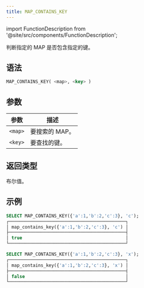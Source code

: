 ```yaml
---
title: MAP_CONTAINS_KEY
---
```

import FunctionDescription from '@site/src/components/FunctionDescription';

<FunctionDescription description="引入或更新于：v1.2.464"/>

判断指定的 MAP 是否包含指定的键。

## 语法

```sql
MAP_CONTAINS_KEY( <map>, <key> )
```

## 参数

| 参数     | 描述             |
|----------|------------------|
| `<map>`  | 要搜索的 MAP。   |
| `<key>`  | 要查找的键。     |

## 返回类型

布尔值。

## 示例

```sql
SELECT MAP_CONTAINS_KEY({'a':1,'b':2,'c':3}, 'c');
┌────────────────────────────────────────────┐
│ map_contains_key({'a':1,'b':2,'c':3}, 'c') │
├────────────────────────────────────────────┤
│ true                                       │
└────────────────────────────────────────────┘

SELECT MAP_CONTAINS_KEY({'a':1,'b':2,'c':3}, 'x');
┌────────────────────────────────────────────┐
│ map_contains_key({'a':1,'b':2,'c':3}, 'x') │
├────────────────────────────────────────────┤
│ false                                      │
└────────────────────────────────────────────┘
```